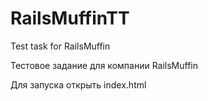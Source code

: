 # RailsMuffinTT
Test task for RailsMuffin

Тестовое задание для компании RailsMuffin

Для запуска открыть index.html
